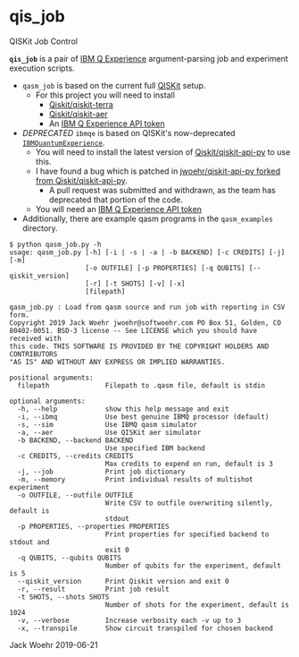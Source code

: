 # qis_job
QISKit Job Control

**`qis_job`** is a pair of [IBM Q Experience](https://quantum-computing.ibm.com) argument-parsing job and experiment
execution scripts.

* `qasm_job` is based on the current full [QISKit](https://github.com/Qiskit) setup.
  * For this project you will need to install
    * [Qiskit/qiskit-terra](https://github.com/Qiskit/qiskit-terra)
    * [Qiskit/qiskit-aer](https://github.com/Qiskit/qiskit-aer)
    * An [IBM Q Experience API token](https://quantum-computing.ibm.com/account)
* *DEPRECATED* `ibmqe` is based on QISKit's now-deprecated [`IBMQuantumExperience`](https://github.com/Qiskit/qiskit-api-py).
  * You will need to install the latest version of [Qiskit/qiskit-api-py](https://github.com/Qiskit/qiskit-api-py) to use this.
  * I have found a bug which is patched in [jwoehr/qiskit-api-py forked from Qiskit/qiskit-api-py](https://github.com/jwoehr/qiskit-api-py).
    * A pull request was submitted and withdrawn, as the team has deprecated that portion of the code.
  * You will need an [IBM Q Experience API token](https://quantum-computing.ibm.com/account)
* Additionally, there are example qasm programs in the `qasm_examples` directory.

```
$ python qasm_job.py -h
usage: qasm_job.py [-h] [-i | -s | -a | -b BACKEND] [-c CREDITS] [-j] [-m]
                   [-o OUTFILE] [-p PROPERTIES] [-q QUBITS] [--qiskit_version]
                   [-r] [-t SHOTS] [-v] [-x]
                   [filepath]

qasm_job.py : Load from qasm source and run job with reporting in CSV form.
Copyright 2019 Jack Woehr jwoehr@softwoehr.com PO Box 51, Golden, CO
80402-0051. BSD-3 license -- See LICENSE which you should have received with
this code. THIS SOFTWARE IS PROVIDED BY THE COPYRIGHT HOLDERS AND CONTRIBUTORS
"AS IS" AND WITHOUT ANY EXPRESS OR IMPLIED WARRANTIES.

positional arguments:
  filepath              Filepath to .qasm file, default is stdin

optional arguments:
  -h, --help            show this help message and exit
  -i, --ibmq            Use best genuine IBMQ processor (default)
  -s, --sim             Use IBMQ qasm simulator
  -a, --aer             Use QISKit aer simulator
  -b BACKEND, --backend BACKEND
                        Use specified IBM backend
  -c CREDITS, --credits CREDITS
                        Max credits to expend on run, default is 3
  -j, --job             Print job dictionary
  -m, --memory          Print individual results of multishot experiment
  -o OUTFILE, --outfile OUTFILE
                        Write CSV to outfile overwriting silently, default is
                        stdout
  -p PROPERTIES, --properties PROPERTIES
                        Print properties for specified backend to stdout and
                        exit 0
  -q QUBITS, --qubits QUBITS
                        Number of qubits for the experiment, default is 5
  --qiskit_version      Print Qiskit version and exit 0
  -r, --result          Print job result
  -t SHOTS, --shots SHOTS
                        Number of shots for the experiment, default is 1024
  -v, --verbose         Increase verbosity each -v up to 3
  -x, --transpile       Show circuit transpiled for chosen backend
```

Jack Woehr 2019-06-21

